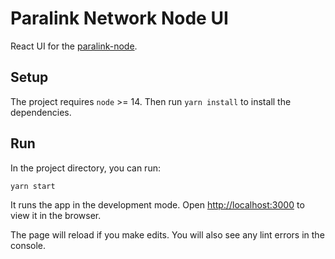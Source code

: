 # Paralink Network Node UI

React UI for the [paralink-node](https://github.com/paralink-network/paralink-node).

## Setup

The project requires `node` >= 14. Then run `yarn install` to install the dependencies.

## Run

In the project directory, you can run:

`yarn start`

It runs the app in the development mode. Open [http://localhost:3000](http://localhost:3000) to view it in the browser.

The page will reload if you make edits. You will also see any lint errors in the console.
